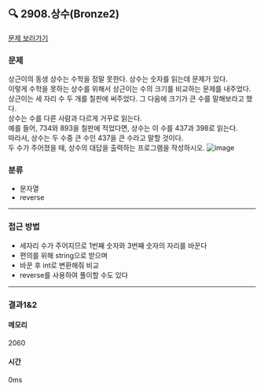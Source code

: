 ## 🔍 2908.상수(Bronze2)
[문제 보러가기](https://www.acmicpc.net/problem/2908)
### 문제
상근이의 동생 상수는 수학을 정말 못한다. 상수는 숫자를 읽는데 문제가 있다.  
이렇게 수학을 못하는 상수를 위해서 상근이는 수의 크기를 비교하는 문제를 내주었다.  
상근이는 세 자리 수 두 개를 칠판에 써주었다. 그 다음에 크기가 큰 수를 말해보라고 했다.  
상수는 수를 다른 사람과 다르게 거꾸로 읽는다.  
예를 들어, 734와 893을 칠판에 적었다면, 상수는 이 수를 437과 398로 읽는다.  
따라서, 상수는 두 수중 큰 수인 437을 큰 수라고 말할 것이다.  
두 수가 주어졌을 때, 상수의 대답을 출력하는 프로그램을 작성하시오.
![image](https://github.com/user-attachments/assets/5f0fdb96-d8ea-4286-8ff8-a9d37d7f3fd9)


### 분류
- 문자열
- reverse
---


### 접근 방법  
- 세자리 수가 주어지므로 1번째 숫자와 3번째 숫자의 자리를 바꾼다
- 편의를 위해 string으로 받으며
- 바꾼 후 int로 변환해줘 비교
- reverse를 사용하여 풀이할 수도 있다
---
### 결과1&2
#### 메모리
2060
#### 시간
0ms
